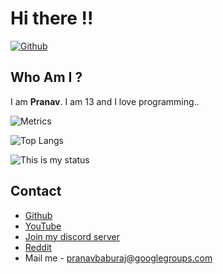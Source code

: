 # Hi there !!
[
![Github](https://img.shields.io/github/followers/pranavbaburaj?label=Follow&style=social)](https://github.com/pranavbaburaj)
<br>

## Who Am I ?
  I am **Pranav**. I am 13 and I love programming..
  <br>
 
![Metrics](https://metrics.lecoq.io/pranavbaburaj)

![Top Langs](https://github-readme-stats.vercel.app/api/top-langs/?username=pranavbaburaj&theme=tokyonight)

<img src="https://github-readme-streak-stats.herokuapp.com/?user=pranavbaburaj" alt="This is my status" />

## Contact

 - [Github](https://github.com/pranavbaburaj)
 - [YouTube](https://www.youtube.com/channel/UCXUbqWoz5V_Hoeofgbf6Mbw/featured?view_as=subscriber)
 - [Join my discord server](https://discord.gg/YNDwpmth2m)
 - [Reddit](https://www.reddit.com/user/pranavbaburaj)
 - Mail me - pranavbaburaj@googlegroups.com
